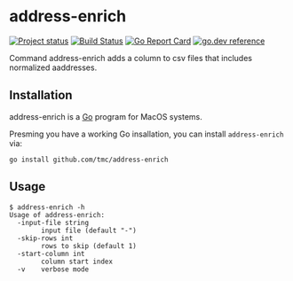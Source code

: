 # address-enrich

[![Project status](https://img.shields.io/github/release/tmc/address-enrich.svg?style=flat-square)](https://github.com/tmc/address-enrich/releases/latest)
[![Build Status](https://github.com/tmc/address-enrich/workflows/Test/badge.svg)](https://github.com/tmc/address-enrich/actions?query=workflow%3ATest)
[![Go Report Card](https://goreportcard.com/badge/tmc/address-enrich?cache=0)](https://goreportcard.com/report/tmc/address-enrich)
[![go.dev reference](https://img.shields.io/badge/go.dev-reference-007d9c?logo=go&logoColor=white&style=flat-square)](https://pkg.go.dev/github.com/tmc/address-enrich)

Command address-enrich adds a column to csv files that includes normalized aaddresses.

## Installation

address-enrich is a [Go](https://golang.org/) program for MacOS systems.

Presming  you have a working Go insallation, you can install `address-enrich` via:

```console
go install github.com/tmc/address-enrich
```

## Usage

```console
$ address-enrich -h
Usage of address-enrich:
  -input-file string
    	input file (default "-")
  -skip-rows int
    	rows to skip (default 1)
  -start-column int
    	column start index
  -v	verbose mode
```

